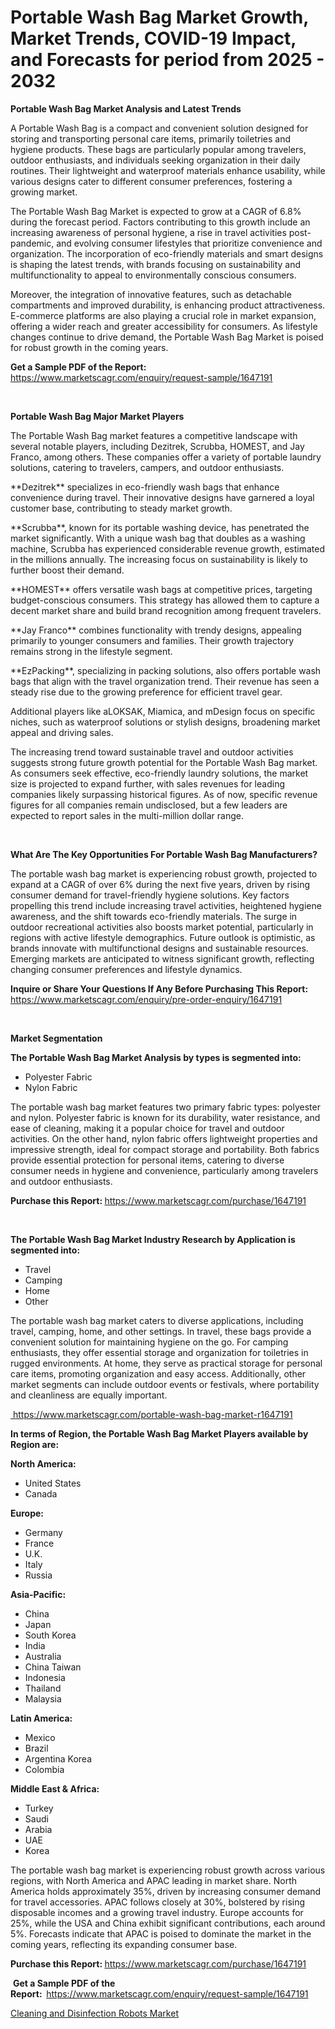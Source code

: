<p><h1>Portable Wash Bag Market Growth, Market Trends, COVID-19 Impact, and Forecasts for period from 2025 - 2032</h1></p><p><strong>Portable Wash Bag Market Analysis and Latest Trends</strong></p>
<p><p>A Portable Wash Bag is a compact and convenient solution designed for storing and transporting personal care items, primarily toiletries and hygiene products. These bags are particularly popular among travelers, outdoor enthusiasts, and individuals seeking organization in their daily routines. Their lightweight and waterproof materials enhance usability, while various designs cater to different consumer preferences, fostering a growing market.</p><p>The Portable Wash Bag Market is expected to grow at a CAGR of 6.8% during the forecast period. Factors contributing to this growth include an increasing awareness of personal hygiene, a rise in travel activities post-pandemic, and evolving consumer lifestyles that prioritize convenience and organization. The incorporation of eco-friendly materials and smart designs is shaping the latest trends, with brands focusing on sustainability and multifunctionality to appeal to environmentally conscious consumers.</p><p>Moreover, the integration of innovative features, such as detachable compartments and improved durability, is enhancing product attractiveness. E-commerce platforms are also playing a crucial role in market expansion, offering a wider reach and greater accessibility for consumers. As lifestyle changes continue to drive demand, the Portable Wash Bag Market is poised for robust growth in the coming years.</p></p>
<p><strong>Get a Sample PDF of the Report:&nbsp;</strong> <a href="https://www.marketscagr.com/enquiry/request-sample/1647191?utm_campaign=2315&utm_medium=2&utm_source=Github&utm_content=ia&utm_term=28022025&utm_id=portable-wash-bag">https://www.marketscagr.com/enquiry/request-sample/1647191</a></p>
<p>&nbsp;</p>
<p><strong>Portable Wash Bag Major Market Players</strong></p>
<p><p>The Portable Wash Bag market features a competitive landscape with several notable players, including Dezitrek, Scrubba, HOMEST, and Jay Franco, among others. These companies offer a variety of portable laundry solutions, catering to travelers, campers, and outdoor enthusiasts.</p><p>**Dezitrek** specializes in eco-friendly wash bags that enhance convenience during travel. Their innovative designs have garnered a loyal customer base, contributing to steady market growth. </p><p>**Scrubba**, known for its portable washing device, has penetrated the market significantly. With a unique wash bag that doubles as a washing machine, Scrubba has experienced considerable revenue growth, estimated in the millions annually. The increasing focus on sustainability is likely to further boost their demand.</p><p>**HOMEST** offers versatile wash bags at competitive prices, targeting budget-conscious consumers. This strategy has allowed them to capture a decent market share and build brand recognition among frequent travelers.</p><p>**Jay Franco** combines functionality with trendy designs, appealing primarily to younger consumers and families. Their growth trajectory remains strong in the lifestyle segment.</p><p>**EzPacking**, specializing in packing solutions, also offers portable wash bags that align with the travel organization trend. Their revenue has seen a steady rise due to the growing preference for efficient travel gear.</p><p>Additional players like aLOKSAK, Miamica, and mDesign focus on specific niches, such as waterproof solutions or stylish designs, broadening market appeal and driving sales.</p><p>The increasing trend toward sustainable travel and outdoor activities suggests strong future growth potential for the Portable Wash Bag market. As consumers seek effective, eco-friendly laundry solutions, the market size is projected to expand further, with sales revenues for leading companies likely surpassing historical figures. As of now, specific revenue figures for all companies remain undisclosed, but a few leaders are expected to report sales in the multi-million dollar range.</p></p>
<p>&nbsp;</p>
<p><strong>What Are The Key Opportunities For Portable Wash Bag Manufacturers?</strong></p>
<p><p>The portable wash bag market is experiencing robust growth, projected to expand at a CAGR of over 6% during the next five years, driven by rising consumer demand for travel-friendly hygiene solutions. Key factors propelling this trend include increasing travel activities, heightened hygiene awareness, and the shift towards eco-friendly materials. The surge in outdoor recreational activities also boosts market potential, particularly in regions with active lifestyle demographics. Future outlook is optimistic, as brands innovate with multifunctional designs and sustainable resources. Emerging markets are anticipated to witness significant growth, reflecting changing consumer preferences and lifestyle dynamics.</p></p>
<p><strong>Inquire or Share Your Questions If Any Before Purchasing This Report:</strong> <a href="https://www.marketscagr.com/enquiry/pre-order-enquiry/1647191?utm_campaign=2315&utm_medium=2&utm_source=Github&utm_content=ia&utm_term=28022025&utm_id=portable-wash-bag">https://www.marketscagr.com/enquiry/pre-order-enquiry/1647191</a></p>
<p>&nbsp;</p>
<p><strong>Market Segmentation</strong></p>
<p><strong>The Portable Wash Bag Market Analysis by types is segmented into:</strong></p>
<p><ul><li>Polyester Fabric</li><li>Nylon Fabric</li></ul></p>
<p><p>The portable wash bag market features two primary fabric types: polyester and nylon. Polyester fabric is known for its durability, water resistance, and ease of cleaning, making it a popular choice for travel and outdoor activities. On the other hand, nylon fabric offers lightweight properties and impressive strength, ideal for compact storage and portability. Both fabrics provide essential protection for personal items, catering to diverse consumer needs in hygiene and convenience, particularly among travelers and outdoor enthusiasts.</p></p>
<p><strong>Purchase this Report:&nbsp;</strong><a href="https://www.marketscagr.com/purchase/1647191?utm_campaign=2315&utm_medium=2&utm_source=Github&utm_content=ia&utm_term=28022025&utm_id=portable-wash-bag">https://www.marketscagr.com/purchase/1647191</a></p>
<p>&nbsp;</p>
<p><strong>The Portable Wash Bag Market Industry Research by Application is segmented into:</strong></p>
<p><ul><li>Travel</li><li>Camping</li><li>Home</li><li>Other</li></ul></p>
<p><p>The portable wash bag market caters to diverse applications, including travel, camping, home, and other settings. In travel, these bags provide a convenient solution for maintaining hygiene on the go. For camping enthusiasts, they offer essential storage and organization for toiletries in rugged environments. At home, they serve as practical storage for personal care items, promoting organization and easy access. Additionally, other market segments can include outdoor events or festivals, where portability and cleanliness are equally important.</p></p>
<p><a href="https://www.marketscagr.com/portable-wash-bag-market-r1647191?utm_campaign=2315&utm_medium=2&utm_source=Github&utm_content=ia&utm_term=28022025&utm_id=portable-wash-bag">&nbsp;https://www.marketscagr.com/portable-wash-bag-market-r1647191</a></p>
<p><strong>In terms of Region, the Portable Wash Bag Market Players available by Region are:</strong></p>
<p>
    <p> <strong> North America: </strong>
        <ul>
            <li>United States</li>
            <li>Canada</li>
        </ul>
        </p> 
    <p> <strong> Europe: </strong>
        <ul>
            <li>Germany</li>
            <li>France</li>
            <li>U.K.</li>
            <li>Italy</li>
            <li>Russia</li>
        </ul>
        </p> 
    <p> <strong> Asia-Pacific: </strong>
        <ul>
            <li>China</li>
            <li>Japan</li>
            <li>South Korea</li>
            <li>India</li>
            <li>Australia</li>
            <li>China Taiwan</li>
            <li>Indonesia</li>
            <li>Thailand</li>
            <li>Malaysia</li>
        </ul>
        </p> 
    <p> <strong> Latin America: </strong>
        <ul>
            <li>Mexico</li>
            <li>Brazil</li>
            <li>Argentina Korea</li>
            <li>Colombia</li>
        </ul>
        </p> 
    <p> <strong> Middle East & Africa: </strong>
        <ul>
            <li>Turkey</li>
            <li>Saudi</li>
            <li>Arabia</li>
            <li>UAE</li>
            <li>Korea</li>
        </ul>
    </p>
    </p>
<p><p>The portable wash bag market is experiencing robust growth across various regions, with North America and APAC leading in market share. North America holds approximately 35%, driven by increasing consumer demand for travel accessories. APAC follows closely at 30%, bolstered by rising disposable incomes and a growing travel industry. Europe accounts for 25%, while the USA and China exhibit significant contributions, each around 5%. Forecasts indicate that APAC is poised to dominate the market in the coming years, reflecting its expanding consumer base.</p></p>
<p><strong>Purchase this Report: </strong><a href="https://www.marketscagr.com/purchase/1647191?utm_campaign=2315&utm_medium=2&utm_source=Github&utm_content=ia&utm_term=28022025&utm_id=portable-wash-bag">https://www.marketscagr.com/purchase/1647191</a></p>
<p>&nbsp;<strong>Get a Sample PDF of the Report:&nbsp;&nbsp;</strong><a href="https://www.marketscagr.com/enquiry/request-sample/1647191?utm_campaign=2315&utm_medium=2&utm_source=Github&utm_content=ia&utm_term=28022025&utm_id=portable-wash-bag">https://www.marketscagr.com/enquiry/request-sample/1647191</a></p>
<p><strong></strong></p>
<p><p><a href="https://github.com/watzondechao/Market-Research-Report-List-1/blob/main/cleaning-and-disinfection-robots-market.md?utm_campaign=2315&utm_medium=2&utm_source=Github&utm_content=ia&utm_term=28022025&utm_id=portable-wash-bag">Cleaning and Disinfection Robots Market</a></p></p>